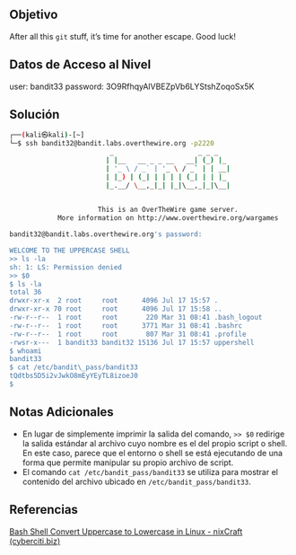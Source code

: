 ## Objetivo 
After all this `git` stuff, it’s time for another escape. Good luck!

## Datos de Acceso al Nivel
user: bandit33
password: 3O9RfhqyAlVBEZpVb6LYStshZoqoSx5K

## Solución
```bash
┌──(kali㉿kali)-[~]
└─$ ssh bandit32@bandit.labs.overthewire.org -p2220 
                         _                     _ _ _   
                        | |__   __ _ _ __   __| (_) |_ 
                        | '_ \ / _` | '_ \ / _` | | __|
                        | |_) | (_| | | | | (_| | | |_ 
                        |_.__/ \__,_|_| |_|\__,_|_|\__|
                                                       

                      This is an OverTheWire game server. 
            More information on http://www.overthewire.org/wargames

bandit32@bandit.labs.overthewire.org's password: 

WELCOME TO THE UPPERCASE SHELL
>> ls -la
sh: 1: LS: Permission denied
>> $0
$ ls -la
total 36
drwxr-xr-x  2 root     root      4096 Jul 17 15:57 .
drwxr-xr-x 70 root     root      4096 Jul 17 15:58 ..
-rw-r--r--  1 root     root       220 Mar 31 08:41 .bash_logout
-rw-r--r--  1 root     root      3771 Mar 31 08:41 .bashrc
-rw-r--r--  1 root     root       807 Mar 31 08:41 .profile
-rwsr-x---  1 bandit33 bandit32 15136 Jul 17 15:57 uppershell
$ whoami
bandit33
$ cat /etc/bandit\_pass/bandit33
tQdtbs5D5i2vJwkO8mEyYEyTL8izoeJ0
$ 

```


## Notas Adicionales
- En lugar de simplemente imprimir la salida del comando, `>> $0` redirige la salida estándar al archivo cuyo nombre es el del propio script o shell. En este caso, parece que el entorno o shell se está ejecutando de una forma que permite manipular su propio archivo de script.
- El comando `cat /etc/bandit_pass/bandit33` se utiliza para mostrar el contenido del archivo ubicado en `/etc/bandit_pass/bandit33`.

## Referencias 

[Bash Shell Convert Uppercase to Lowercase in Linux - nixCraft (cyberciti.biz)](https://www.cyberciti.biz/faq/linux-unix-shell-programming-converting-lowercase-uppercase/)